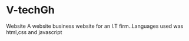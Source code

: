 # V-techGh
Website 
A website business website for an I.T firm..Languages used was html,css and javascript
